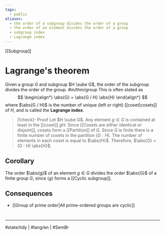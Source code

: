 ```yaml
---
tags:
  - public
aliases:
  - the order of a subgroup divides the order of a group
  - the order of an element divides the order of a group
  - subgroup index
  - Lagrange index
---
```

[[Subgroup]]
# Lagrange's theorem

Given a group $G$ and subgroup $H \sube G$, the order of the subgroup divides the order of the group. #m/thm/group 
This is often stated as
$$
\begin{align*}
\abs{G} = \abs{G / H} \abs{H}
\end{align*}
$$
where $\abs{G / H}$ is the number of unique (left or right) [[coset|cosets]] of $H$,
and is called the **Lagrange index**.

> [!check]- Proof
> Let $H \sube G$.
> Any element $g \in G$ is contained at least in the [[coset]] $gH$.
> Since [[Cosets are either identical or disjoint]],
> cosets form a [[Partition]] of $G$.
> Since $G$ is finite there is a finite number of cosets in the partition $(G : H)$.
> The number of elements in each coset is equal to $\abs{H}$.
> Therefore, $\abs{G} = (G : H) \abs{H}$.
> <span class="QED"/>

## Corollary

The order $\abs{g}$ of an element $g \in G$ divides the order $\abs{G}$ of a finite group $G$,
since $\langle g \rangle$ forms a [[Cyclic subgroup]].

## Consequences

- [[Group of prime order|All prime-ordered groups are cyclic]]

#
---
#state/tidy | #lang/en | #SemBr
